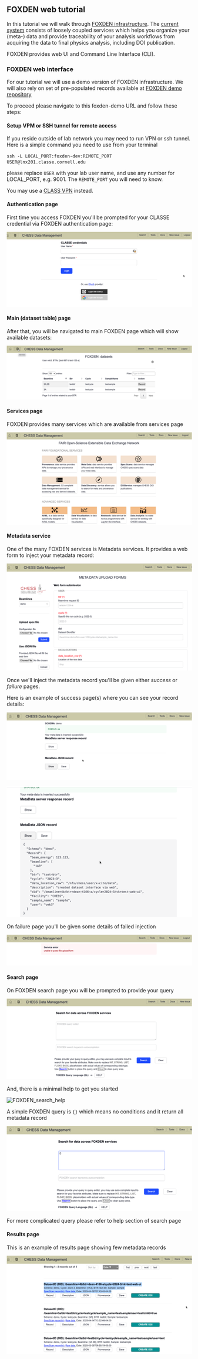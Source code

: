 ## FOXDEN web tutorial
In this tutorial we will walk through
[FOXDEN infrastructure](https://chesscomputing.github.io/FOXDEN/docs/introduction.html).
The [current system](https://chesscomputing.github.io/FOXDEN/docs/current-system.html)
consists of loosely coupled services which helps you organize your (meta-) data
and provide traceability of your analysis workflows from acquiring the data to
final physics analysis, including DOI publication.

FOXDEN provides web UI and Command Line Interface (CLI).

### FOXDEN web interface
For our tutorial we will use a demo version of FOXDEN infrastructure.
We will also rely on set of pre-populated records available at
[FOXDEN demo repository](https://github.com/CHESSComputing/FOXDEN/tree/main/demo)

To proceed please navigate to this foxden-demo URL and follow these steps:

#### Setup VPM or SSH tunnel for remote access
If you reside outside of lab network you may need to run VPN or ssh tunnel.
Here is a simple command you need to use from your terminal
```
ssh -L LOCAL_PORT:foxden-dev:REMOTE_PORT USER@lnx201.classe.cornell.edu
```
please replace `USER` with your lab user name, and use any number for 
LOCAL_PORT, e.g. 9001. The `REMOTE_PORT` you will need to know.

You may use a [CLASS VPN](https://wiki.classe.cornell.edu/Computing/ClasseVPN)
instead.

#### Authentication page
First time you access FOXDEN you'll be prompted for your
CLASSE credential via FOXDEN authentication page:

![FOXDEN_auth](images/FOXDEN_auth.png)

#### Main (dataset table) page
After that, you will be navigated to main FOXDEN
page which will show available datasets:

![FOXDEN_dstable_page](images/FOXDEN_dstable_page.png)


#### Services page
FOXDEN provides many services which are available from services page

![FOXDEN_services_page](images/FOXDEN_services_page.png)

#### Metadata service
One of the many FOXDEN services is Metadata services. It provides a web
form to inject your metadata record:

![FOXDEN_meta_web_page](images/FOXDEN_meta_web_page.png)

Once we'll inject the metadata record you'll be given
either *success* or *failure* pages. 

Here is an example of success page(s) where you can see your record details:

![FOXDEN_meta_success_page](images/FOXDEN_meta_success_page.png)

![FOXDEN_meta_success2](images/FOXDEN_meta_success2.png)

On failure page you'll be given some details of failed injection

![FOXDEN_meta_failure](images/FOXDEN_meta_failure.png)

#### Search page
On FOXDEN search page you will be prompted to provide your query

![FOXDEN_search_page](images/FOXDEN_search_page.png)

And, there is a minimal help to get you started

![FOXDEN_search_help](images/FOXDEN_search_help.png_)

A simple FOXDEN query is `{}` which means no conditions and it
return all metadata record

![FOXDEN_query_page](images/FOXDEN_query_page.png)

For more complicated query please refer to help section of search page

#### Results page
This is an example of results page showing few metadata records

![FOXDEN_results_page](images/FOXDEN_results_page.png)

